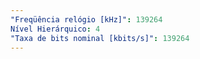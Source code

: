 ```yaml
---
"Freqüência relógio [kHz]": 139264
Nível Hierárquico: 4
"Taxa de bits nominal [kbits/s]": 139264
---
```

